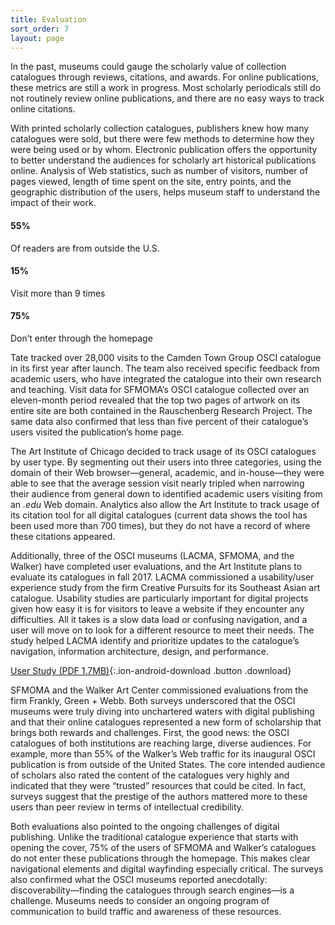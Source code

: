 ```yaml
---
title: Evaluation
sort_order: 7
layout: page
---
```


In the past, museums could gauge the scholarly value of collection catalogues through reviews, citations, and awards. For online publications, these metrics are still a work in progress. Most scholarly periodicals still do not routinely review online publications, and there are no easy ways to track online citations.

With printed scholarly collection catalogues, publishers knew how many catalogues were sold, but there were few methods to determine how they were being used or by whom. Electronic publication offers the opportunity to better understand the audiences for scholarly art historical publications online. Analysis of Web statistics, such as number of visitors, number of pages viewed, length of time spent on the site, entry points, and the geographic distribution of the users, helps museum staff to understand the impact of their work.

<div class="user-stat" markdown="0">
  <h4>55%</h4>
  <p>Of readers are from outside the U.S.</p>
</div>

<div class="user-stat" markdown="0">
  <h4>15%</h4>
  <p>Visit more than 9 times</p>
</div>

<div class="user-stat" markdown="0">
  <h4>75%</h4>
  <p>Don’t enter through the homepage</p>
</div>

Tate tracked over 28,000 visits to the Camden Town Group OSCI catalogue in its first year after launch. The team also received specific feedback from academic users, who have integrated the catalogue into their own research and teaching. Visit data for SFMOMA’s OSCI catalogue collected over an eleven-month period revealed that the top two pages of artwork on its entire site are both contained in the Rauschenberg Research Project. The same data also confirmed that less than five percent of their catalogue’s users visited the publication’s home page.

The Art Institute of Chicago decided to track usage of its OSCI catalogues by user type. By segmenting out their users into three categories, using the domain of their Web browser—general, academic, and in-house—they were able to see that the average session visit nearly tripled when narrowing their audience from general down to identified academic users visiting from an *.edu* Web domain. Analytics also allow the Art Institute to track usage of its citation tool for all digital catalogues (current data shows the tool has been used more than 700 times), but they do not have a record of where these citations appeared.

Additionally, three of the OSCI museums (LACMA, SFMOMA, and the Walker) have completed user evaluations, and the Art Institute plans to evaluate its catalogues in fall 2017. LACMA commissioned a usability/user experience study from the firm Creative Pursuits for its Southeast Asian art catalogue. Usability studies are particularly important for digital projects given how easy it is for visitors to leave a website if they encounter any difficulties. All it takes is a slow data load or confusing navigation, and a user will move on to look for a different resource to meet their needs. The study helped LACMA identify and prioritize updates to the catalogue’s navigation, information architecture, design, and performance.

[User Study (PDF 1.7MB)](/assets/downloads/osci_userstudy_franklygreenandwebb.pdf){:.ion-android-download .button .download}

SFMOMA and the Walker Art Center commissioned evaluations from the firm Frankly, Green + Webb. Both surveys underscored that the OSCI museums were truly diving into unchartered waters with digital publishing and that their online catalogues represented a new form of scholarship that brings both rewards and challenges. First, the good news: the OSCI catalogues of both institutions are reaching large, diverse audiences. For example, more than 55% of the Walker’s Web traffic for its inaugural OSCI publication is from outside of the United States. The core intended audience of scholars also rated the content of the catalogues very highly and indicated that they were “trusted” resources that could be cited. In fact, surveys suggest that the prestige of the authors mattered more to these users than peer review in terms of intellectual credibility.

Both evaluations also pointed to the ongoing challenges of digital publishing. Unlike the traditional catalogue experience that starts with opening the cover, 75% of the users of SFMOMA and Walker’s catalogues do not enter these publications through the homepage. This makes clear navigational elements and digital wayfinding especially critical. The surveys also confirmed what the OSCI museums reported anecdotally: discoverability—finding the catalogues through search engines—is a challenge. Museums needs to consider an ongoing program of communication to build traffic and awareness of these resources.
